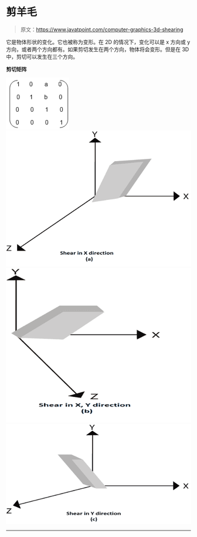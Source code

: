 # 剪羊毛

> 原文：<https://www.javatpoint.com/computer-graphics-3d-shearing>

它是物体形状的变化。它也被称为变形。在 2D 的情况下，变化可以是 x 方向或 y 方向，或者两个方向都有。如果剪切发生在两个方向，物体将会变形。但是在 3D 中，剪切可以发生在三个方向。

**剪切矩阵**

![Shearing](img/b289cf1687bbe2d2999c0e825172f64f.png)
![Shearing](img/70b039498fb91b1b2ceb2fe664172ac9.png)
![Shearing](img/10495290571d51b31c8e47c7bdb61bb2.png)
![Shearing](img/1b93d871b02c5406303c3aeef0c6257d.png)

* * *